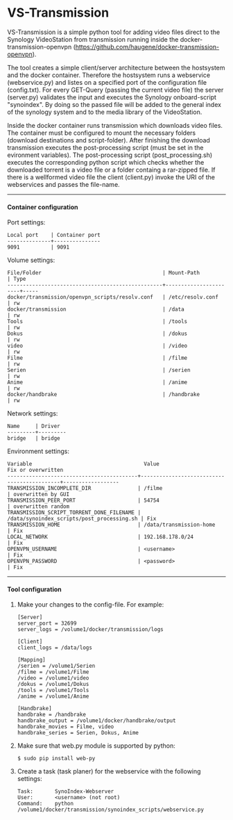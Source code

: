 VS-Transmission
=========

VS-Transmission is a simple python tool for adding video files direct to the Synology VideoStation from transmission running inside the docker-transmission-openvpn (https://github.com/haugene/docker-transmission-openvpn).

The tool creates a simple client/server architecture between the hostsystem and the docker container. Therefore the hostsystem runs a webservice (webservice.py) and listes on a specified port of the configuration file (config.txt). For every GET-Query (passing the current video file) the server (server.py) validates the input and executes the Synology onboard-script "synoindex". By doing so the passed file will be added to the general index of the synology system and to the media library of the VideoStation.

Inside the docker container runs transmission which downloads video files. The container must be configured to mount the necessary folders (download destinations and script-folder). After finishing the download transmission executes the post-processing script (must be set in the evironment variables). The post-processing script (post_processing.sh) executes the corresponding python script which checks whether the downloaded torrent is a video file or a folder containg a rar-zipped file. If there is a wellformed video file the client (client.py) invoke the URI of the webservices and passes the file-name.

----
#### Container configuration

Port settings:
```
Local port    | Container port
--------------+---------------
9091          | 9091
```

Volume settings:
```
File/Folder                                       | Mount-Path            | Type
--------------------------------------------------+-----------------------+-----
docker/transmission/openvpn_scripts/resolv.conf   | /etc/resolv.conf      | rw
docker/transmission                               | /data                 | rw
Tools                                             | /tools                | rw
Dokus                                             | /dokus                | rw
video                                             | /video                | rw
Filme                                             | /filme                | rw
Serien                                            | /serien               | rw
Anime                                             | /anime                | rw
docker/handbrake                                  | /handbrake            | rw
```

Network settings:
```
Name     | Driver
---------+---------
bridge   | bridge
```
    
    
Environment settings:
```
Variable                                    Value                                       Fix or overwritten
------------------------------------------+--------------------------------------------+------------------
TRANSMISSION_INCOMPLETE_DIR               | /filme                                     | overwritten by GUI
TRANSMISSION_PEER_PORT                    | 54754                                      | overwritten random
TRANSMISSION_SCRIPT_TORRENT_DONE_FILENAME | /data/synoindex_scripts/post_processing.sh | Fix
TRANSMISSION_HOME                         | /data/transmission-home                    | Fix
LOCAL_NETWORK                             | 192.168.178.0/24                           | Fix
OPENVPN_USERNAME                          | <username>                                 | Fix
OPENVPN_PASSWORD                          | <password>                                 | Fix
```
------
#### Tool configuration

1. Make your changes to the config-file. For example:
	```
    [Server]
    server_port = 32699
    server_logs = /volume1/docker/transmission/logs

    [Client]
    client_logs = /data/logs

    [Mapping]
    /serien = /volume1/Serien
    /filme = /volume1/Filme
    /video = /volume1/video
    /dokus = /volume1/Dokus
    /tools = /volume1/Tools
    /anime = /volume1/Anime
    
    [Handbrake]
    handbrake = /handbrake
    handbrake_output = /volume1/docker/handbrake/output
    handbrake_movies = Filme, video
    handbrake_series = Serien, Dokus, Anime
	```

2. Make sure that web.py module is supported by python:
    ```
    $ sudo pip install web-py
    ```

3. Create a task (task planer) for the webservice with the following settings:
	```
    Task:       SynoIndex-Webserver
    User:       <username> (not root)
    Command:    python /volume1/docker/transmission/synoindex_scripts/webservice.py
    ```
